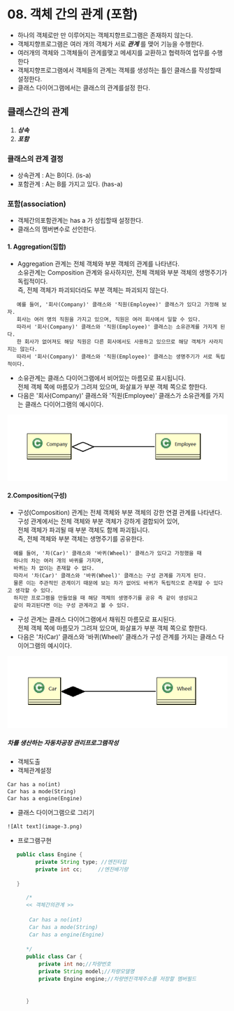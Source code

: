 # 08. 객체 간의 관계 (포함)
  - 하나의 객체로만 만 이루어지는 객체지향프로그램은 존재하지 않는다. 
  - 객체지향프로그램은 여러 개의 객체가 서로  ***관계*** 를 맺어 기능을 수행한다.
  - 여러개의 객체와 그객체들이 관계를맺고 메세지를 교환하고 협력하여 업무를 수행한다
  - 객체지향프로그램에서 객체들의 관계는 객체를 생성하는 틀인 클래스를 작성할때 설정한다.
  - 클래스 다이어그램에서는 클래스의 관계를설정 한다.

## 클래스간의 관계
  1. ***상속***
  2. ***포함***

### 클래스의 관계 결정

  - 상속관계 : A는 B이다. (is-a)
  - 포함관계 : A는 B를 가지고 있다. (has-a)

### 포함(association) 
  
  - 객체간의포함관계는  has a 가 성립할때 설정한다.
  - 클래스의 멤버변수로 선언한다.

#### 1. Aggregation(집합)

  - Aggregation 관계는 전체 객체와 부분 객체의 관계를 나타낸다.<br>
     소유관계는 Composition 관계와 유사하지만, 전체 객체와 부분 객체의 생명주기가 독립적이다.<br>
     즉, 전체 객체가 파괴되더라도 부분 객체는 파괴되지 않는다.
     
   ```
      예를 들어, '회사(Company)' 클래스와 '직원(Employee)' 클래스가 있다고 가정해 보자.
      회사는 여러 명의 직원을 가지고 있으며, 직원은 여러 회사에서 일할 수 있다. 
      따라서 '회사(Company)' 클래스와 '직원(Employee)' 클래스는 소유관계를 가지게 된다.
      한 회사가 없어져도 해당 직원은 다른 회사에서도 사용하고 있으므로 해당 객체가 사라지지는 않는다.
      따라서 '회사(Company)' 클래스와 '직원(Employee)' 클래스는 생명주기가 서로 독립적이다.
   ```
      
  - 소유관계는 클래스 다이어그램에서 비어있는 마름모로 표시됩니다. <br>
    전체 객체 쪽에 마름모가 그려져 있으며, 화살표가 부분 객체 쪽으로 향한다.
  - 다음은 '회사(Company)' 클래스와 '직원(Employee)' 클래스가 소유관계를 가지는 클래스 다이어그램의 예시이다.

![Alt text](image-4.png)

 



#### 2.Composition(구성)
   - 구성(Composition) 관계는 전체 객체와 부분 객체의 강한 연결 관계를 나타낸다.<br>
     구성 관계에서는 전체 객체와 부분 객체가 강하게 결합되어 있어, <br>
     전체 객체가 파괴될 때 부분 객체도 함께 파괴됩니다.<br>
     즉, 전체 객체와 부분 객체는 생명주기를 공유한다.

```
  예를 들어, '차(Car)' 클래스와 '바퀴(Wheel)' 클래스가 있다고 가정했을 때 
  하나의 차는 여러 개의 바퀴를 가지며, 
  바퀴는 차 없이는 존재할 수 없다. 
  따라서 '차(Car)' 클래스와 '바퀴(Wheel)' 클래스는 구성 관계를 가지게 된다.
  물론 이는 주관적인 관계이기 때문에 보는 차가 없어도 바퀴가 독립적으로 존재할 수 있다고 생각할 수 있다. 
  하지만 프로그램을 만들었을 때 해당 객체의 생명주기를 공유 즉 같이 생성되고 
  같이 파괴된다면 이는 구성 관계라고 볼 수 있다.
```  
   - 구성 관계는 클래스 다이어그램에서 채워진 마름모로 표시된다.<br> 
     전체 객체 쪽에 마름모가 그려져 있으며, 화살표가 부분 객체 쪽으로 향한다. 
   - 다음은 '차(Car)' 클래스와 '바퀴(Wheel)' 클래스가 구성 관계를 가지는 클래스 다이어그램의 예시이다.

   ![Alt text](image-2.png)



 ##### 차를 생산하는 자동차공장 관리프로그램작성

   - 객체도출
   - 객체관계설정
  ```
  Car has a no(int)
  Car has a mode(String)
  Car has a engine(Engine)
  
   ```

   - 클래스 다이어그램으로 그리기

    ![Alt text](image-3.png)



   - 프로그램구현 

   ```java
      public class Engine {
            private String type; //엔진타입
            private int cc;		//엔진배기량
      
      }
  ```

```java 
      /*
      << 객체간의관계 >>

       Car has a no(int)
       Car has a mode(String)
       Car has a engine(Engine)
      
      */
      public class Car {
          private int no;//차량번호
          private String model;//차량모델명
          private Engine engine;//차량엔진객체주소를 저장할 멤버필드
      

      }
```

 
   

  
  


